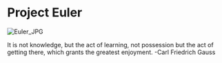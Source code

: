 # Project Euler

![Euler_JPG](https://github.com/user-attachments/assets/f9945e0f-0795-42db-b666-ecc75305960e)

It is not knowledge, but the act of learning, not possession but the act of getting there, which grants the greatest enjoyment.
-Carl Friedrich Gauss
